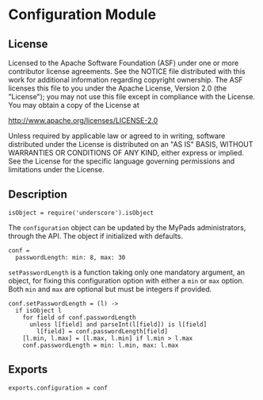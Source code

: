 # Configuration Module

## License

Licensed to the Apache Software Foundation (ASF) under one
or more contributor license agreements.  See the NOTICE file
distributed with this work for additional information
regarding copyright ownership.  The ASF licenses this file
to you under the Apache License, Version 2.0 (the
"License"); you may not use this file except in compliance
with the License.  You may obtain a copy of the License at

  http://www.apache.org/licenses/LICENSE-2.0

Unless required by applicable law or agreed to in writing,
software distributed under the License is distributed on an
"AS IS" BASIS, WITHOUT WARRANTIES OR CONDITIONS OF ANY
KIND, either express or implied.  See the License for the
specific language governing permissions and limitations
under the License.

## Description

    isObject = require('underscore').isObject

The `configuration` object can be updated by the MyPads administrators, through
the API. The object if initialized with defaults.

    conf =
      passwordLength: min: 8, max: 30
      
`setPasswordLength` is a function taking only one mandatory argument, an
object, for fixing this configuration option with either a `min` or `max`
option. Both `min` and `max` are optional but must be integers if provided.

    conf.setPasswordLength = (l) ->
      if isObject l
        for field of conf.passwordLength
          unless l[field] and parseInt(l[field]) is l[field]
            l[field] = conf.passwordLength[field]
        [l.min, l.max] = [l.max, l.min] if l.min > l.max
        conf.passwordLength = min: l.min, max: l.max
    
## Exports

    exports.configuration = conf
